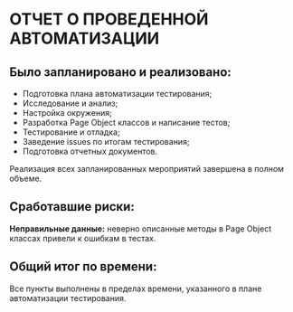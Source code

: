 # ОТЧЕТ О ПРОВЕДЕННОЙ АВТОМАТИЗАЦИИ

## Было запланировано и реализовано:
* Подготовка плана автоматизации тестирования;
* Исследование и анализ;
* Настройка окружения;
* Разработка Page Object классов и написание тестов;
* Тестирование и отладка;
* Заведение issues по итогам тестирования;
* Подготовка отчетных документов. 

Реализация всех запланированных мероприятий завершена в полном объеме.

## Сработавшие риски:
**Неправильные данные:**
неверно описанные методы в Page Object классах привели к ошибкам в тестах.

## Общий итог по времени:
Все пункты выполнены в пределах времени, указанного в плане автоматизации тестирования.
